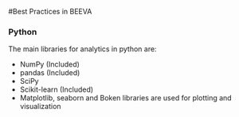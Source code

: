 #Best Practices in BEEVA

### Python
The main libraries for analytics in python are: 
* NumPy (Included)
* pandas (Included)
* SciPy 
* Scikit-learn (Included)
* Matplotlib, seaborn and Boken libraries are used for plotting and visualization
